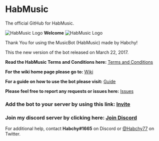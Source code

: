 # HabMusic
The official GitHub for HabMusic.

![HabMusic Logo](https://i.imgur.com/B4CrHdG.png) **Welcome** ![HabMusic Logo](https://i.imgur.com/B4CrHdG.png)

Thank You for using the MusicBot (HabMusic) made by Habchy!

This the new version of the bot released on March 22, 2017.

**Read the HabMusic Terms and Conditions here:** [Terms and Conditions](https://goo.gl/4q5hjk)

**For the wiki home page please go to:** [Wiki](https://github.com/Habchy/HabMusic/wiki)

**For a guide on how to use the bot please visit:** [Guide](https://github.com/Habchy/HabMusic/wiki/Guide)

**Please feel free to report any requests or issues here:** [Issues](https://github.com/Habchy/HabMusic/issues)

### Add the bot to your server by using this link: [Invite](https://discordapp.com/oauth2/authorize?client_id=294242685831872512&permissions=706427688&scope=bot)

### Join my discord server by clicking here: [Join Discord](https://discord.me/habchy)

For additional help, contact **Habchy#1665** on Discord or [@Habchy77](https://twitter.com/habchy77) on Twitter.
